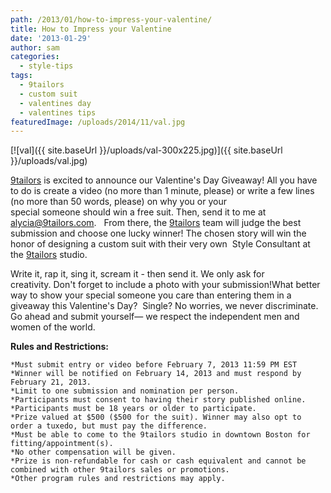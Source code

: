 ```yaml
---
path: /2013/01/how-to-impress-your-valentine/
title: How to Impress your Valentine
date: '2013-01-29'
author: sam
categories:
  - style-tips
tags:
  - 9tailors
  - custom suit
  - valentines day
  - valentines tips
featuredImage: /uploads/2014/11/val.jpg
---
```

[![val]({{ site.baseUrl }}/uploads/val-300x225.jpg)]({{ site.baseUrl }}/uploads/val.jpg)

[9tailors](http://www.9tailors.com/) is excited to announce our Valentine's Day Giveaway! All you have to do is create a video (no more than 1 minute, please) or write a few lines (no more than 50 words, please) on why you or your special someone should win a free suit. Then, send it to me at [alycia@9tailors.com](mailto:alyci@9tailors.com). 
 From there, the [9tailors](https://www.facebook.com/9tailors) team will judge the best submission and choose one lucky winner!
The chosen story will win the honor of designing a custom suit with their very own 
Style Consultant at the [9tailors](http://9tailors.com/) studio. 

Write it, rap it, sing it, scream it - then send it. We only ask for creativity. Don't forget to include a photo with your submission!What better way to show your special someone you care than entering them in a giveaway this Valentine's Day? 
Single? No worries, we never discriminate. Go ahead and submit yourself—
we respect the independent men and women of the world.

**Rules and Restrictions:**

	*Must submit entry or video before February 7, 2013 11:59 PM EST
	*Winner will be notified on February 14, 2013 and must respond by February 21, 2013.
	*Limit to one submission and nomination per person.
	*Participants must consent to having their story published online.
	*Participants must be 18 years or older to participate.
	*Prize valued at $500 ($500 for the suit). Winner may also opt to order a tuxedo, but must pay the difference.
	*Must be able to come to the 9tailors studio in downtown Boston for fitting/appointment(s).
	*No other compensation will be given.
	*Prize is non-refundable for cash or cash equivalent and cannot be combined with other 9tailors sales or promotions.
	*Other program rules and restrictions may apply.